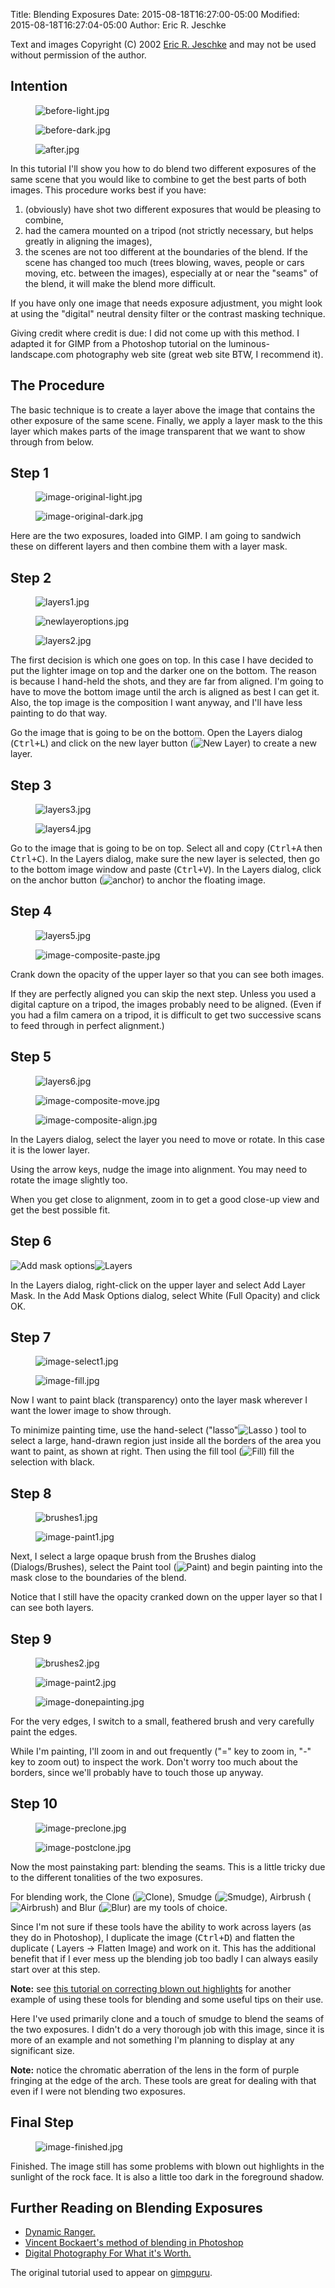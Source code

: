 Title: Blending Exposures
Date: 2015-08-18T16:27:00-05:00
Modified: 2015-08-18T16:27:04-05:00
Author: Eric R. Jeschke


Text and images Copyright (C) 2002 [Eric R. Jeschke](mailto:ericNOSPAM@redskiesatnight.com) and may not be used without permission of the author.

## Intention

<figure>
<img src="{filename}before-light.jpg" alt="before-light.jpg" />
</figure>
<figure>
<img src="{filename}before-dark.jpg" alt="before-dark.jpg" />
</figure>
<figure>
<img src="{filename}after.jpg" alt="after.jpg" />
</figure>

In this tutorial I'll show you how to do blend two different exposures of the same scene that you would like to combine to get the best parts of both images. This procedure works best if you have:

1.  (obviously) have shot two different exposures that would be pleasing to combine,
2.  had the camera mounted on a tripod (not strictly necessary, but helps greatly in aligning the images),
3.  the scenes are not too different at the boundaries of the blend. If the scene has changed too much (trees blowing, waves, people or cars moving, etc. between the images), especially at or near the "seams" of the blend, it will make the blend more difficult.

If you have only one image that needs exposure adjustment, you might look at using the "digital" neutral density filter or the contrast masking technique.

Giving credit where credit is due: I did not come up with this method. I adapted it for GIMP from a Photoshop tutorial on the luminous-landscape.com photography web site (great web site BTW, I recommend it).

## The Procedure

The basic technique is to create a layer above the image that contains the other exposure of the same scene. Finally, we apply a layer mask to the this layer which makes parts of the image transparent that we want to show through from below.

## Step 1

<figure>
<img src="{filename}image-original-light.jpg" alt="image-original-light.jpg" />
</figure>
<figure>
<img src="{filename}image-original-dark.jpg" alt="image-original-dark.jpg" />
</figure>


Here are the two exposures, loaded into GIMP. I am going to sandwich these on different layers and then combine them with a layer mask.

## Step 2

<figure>
<img src="{filename}layers1.jpg" alt="layers1.jpg" />
</figure>
<figure>
<img src="{filename}newlayeroptions.jpg" alt="newlayeroptions.jpg" />
</figure>
<figure>
<img src="{filename}layers2.jpg" alt="layers2.jpg" />
</figure>


The first decision is which one goes on top. In this case I have decided to put the lighter image on top and the darker one on the bottom. The reason is because I hand-held the shots, and they are far from aligned. I'm going to have to move the bottom image until the arch is aligned as best I can get it. Also, the top image is the composition I want anyway, and I'll have less painting to do that way.

Go the image that is going to be on the bottom. Open the Layers dialog (<kbd>Ctrl+L</kbd>) and click on the new layer button (![New Layer]({filename}newlayer.jpg)) to create a new layer.

## Step 3

<figure>
<img src="{filename}layers3.jpg" alt="layers3.jpg" />
</figure>
<figure>
<img src="{filename}layers4.jpg" alt="layers4.jpg" />
</figure>


Go to the image that is going to be on top. Select all and copy (<kbd>Ctrl+A</kbd> then <kbd>Ctrl+C</kbd>). In the Layers dialog, make sure the new layer is selected, then go to the bottom image window and paste (<kbd>Ctrl+V</kbd>). In the Layers dialog, click on the anchor button (![anchor]({filename}anchor.jpg)) to anchor the floating image.

## Step 4

<figure>
<img src="{filename}layers5.jpg" alt="layers5.jpg" />
</figure>
<figure>
<img src="{filename}image-composite-paste.jpg" alt="image-composite-paste.jpg" />
</figure>


Crank down the opacity of the upper layer so that you can see both images.

If they are perfectly aligned you can skip the next step. Unless you used a digital capture on a tripod, the images probably need to be aligned. (Even if you had a film camera on a tripod, it is difficult to get two successive scans to feed through in perfect alignment.)

## Step 5

<figure>
<img src="{filename}layers6.jpg" alt="layers6.jpg" />
</figure>


<figure>
<img src="{filename}image-composite-move.jpg" alt="image-composite-move.jpg" />
</figure>
<figure>
<img src="{filename}image-composite-align.jpg" alt="image-composite-align.jpg" />
</figure>


In the Layers dialog, select the layer you need to move or rotate. In this case it is the lower layer.

Using the arrow keys, nudge the image into alignment. You may need to rotate the image slightly too.

When you get close to alignment, zoom in to get a good close-up view and get the best possible fit.

## Step 6

![Add mask options]({filename}addmaskoptions.jpg)![Layers]({filename}layers7.jpg)

In the Layers dialog, right-click on the upper layer and select Add Layer Mask. In the Add Mask Options dialog, select White (Full Opacity) and click OK.

## Step 7

<figure>
<img src="{filename}image-select1.jpg" alt="image-select1.jpg" />
</figure>
<figure>
<img src="{filename}image-fill.jpg" alt="image-fill.jpg" />
</figure>


Now I want to paint black (transparency) onto the layer mask wherever I want the lower image to show through.

To minimize painting time, use the hand-select ("lasso"![Lasso]({filename}lasso.jpg) ) tool to select a large, hand-drawn region just inside all the borders of the area you want to paint, as shown at right. Then using the fill tool (![Fill]({filename}fill.jpg)) fill the selection with black.

## Step 8

<figure>
<img src="{filename}brushes1.jpg" alt="brushes1.jpg" />
</figure>
<figure>
<img src="{filename}image-paint1.jpg" alt="image-paint1.jpg" />
</figure>


Next, I select a large opaque brush from the Brushes dialog (Dialogs/Brushes), select the Paint tool (![Paint]({filename}paint.jpg)) and begin painting into the mask close to the boundaries of the blend.

Notice that I still have the opacity cranked down on the upper layer so that I can see both layers.

## Step 9

<figure>
<img src="{filename}brushes2.jpg" alt="brushes2.jpg" />
</figure>


<figure>
<img src="{filename}image-paint2.jpg" alt="image-paint2.jpg" />
</figure>
<figure>
<img src="{filename}image-donepainting.jpg" alt="image-donepainting.jpg" />
</figure>


For the very edges, I switch to a small, feathered brush and very carefully paint the edges.

While I'm painting, I'll zoom in and out frequently ("=" key to zoom in, "-" key to zoom out) to inspect the work. Don't worry too much about the borders, since we'll probably have to touch those up anyway.

## Step 10

<figure>
<img src="{filename}image-preclone.jpg" alt="image-preclone.jpg" />
</figure>
<figure>
<img src="{filename}image-postclone.jpg" alt="image-postclone.jpg" />
</figure>


Now the most painstaking part: blending the seams. This is a little tricky due to the different tonalities of the two exposures.

For blending work, the Clone (![Clone]({filename}clone.jpg)), Smudge (![Smudge]({filename}smudge.jpg)), Airbrush (![Airbrush]({filename}airbrush.jpg)) and Blur (![Blur]({filename}convolve.jpg)) are my tools of choice.

Since I'm not sure if these tools have the ability to work across layers (as they do in Photoshop), I duplicate the image (<kbd>Ctrl+D</kbd>) and flatten the duplicate (<span class="filter"><Image> Layers -> Flatten Image</span>) and work on it. This has the additional benefit that if I ever mess up the blending job too badly I can always easily start over at this step.

**Note:** see [this tutorial on correcting blown out highlights](/tutorials/Photo_Edit/Blown_Out_Highlights/) for another example of using these tools for blending and some useful tips on their use.

Here I've used primarily clone and a touch of smudge to blend the seams of the two exposures. I didn't do a very thorough job with this image, since it is more of an example and not something I'm planning to display at any significant size.

**Note:** notice the chromatic aberration of the lens in the form of purple fringing at the edge of the arch. These tools are great for dealing with that even if I were not blending two exposures.

## Final Step

<figure>
<img src="{filename}image-finished.jpg" alt="image-finished.jpg" />
</figure>


Finished. The image still has some problems with blown out highlights in the sunlight of the rock face. It is also a little too dark in the foreground shadow.

## Further Reading on Blending Exposures

*   [Dynamic Ranger.](http://www.digitalsecrets.net/secrets/DynamicRanger.html)
*   [Vincent Bockaert's method of blending in Photoshop](http://www.vincentbockaert.com/Tutorials/ImagesFramePST_08_PS.htm)
*   [Digital Photography For What it's Worth.](http://www.cliffshade.com/dpfwiw/)

The original tutorial used to appear on [gimpguru](https://web.archive.org/web/20140704035059/http://gimpguru.org/tutorials/blendingexposures/).

